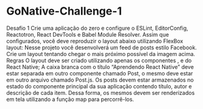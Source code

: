 # GoNative-Challenge-1

Desafio 1
Crie uma aplicação do zero e configure o ESLint, EditorConfig, Reactotron, React DevTools e
Babel Module Resolver. Assim que configurados, você deve reproduzir o layout abaixo
utilizando FlexBox layout:
Nesse projeto você desenvolverá um feed de posts estilo Facebook. Crie um layout tentando
chegar o mais próximo possível da imagem acima.
Regras
O layout deve ser criado utilizando apenas os componentes <View /> , <Text /> e
<ScrollView /> do React Native;
A caixa branca com o título “Aprendendo React Native” deve estar separada em outro
componente chamado Post, o mesmo deve estar em outro arquivo chamado Post.js.
Os posts devem estar armazenados no estado do componente principal da sua aplicação
contendo título, autor e descrição de cada item. Dessa forma, os mesmos devem ser
renderizados em tela utilizando a função map para percorrê-los.
